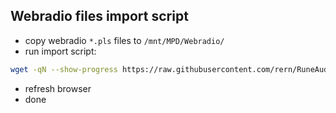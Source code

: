 Webradio files import script
---

- copy webradio  `*.pls` files to `/mnt/MPD/Webradio/`  
- run import script:
```sh
wget -qN --show-progress https://raw.githubusercontent.com/rern/RuneAudio/master/webradio/webradiodb.sh; chmod +x webradiodb.sh; ./webradiodb.sh
```
- refresh browser
- done
